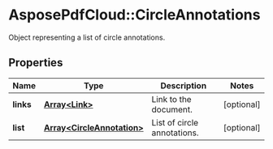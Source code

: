 ﻿# AsposePdfCloud::CircleAnnotations
Object representing a list of circle annotations.

## Properties
Name | Type | Description | Notes
------------ | ------------- | ------------- | -------------
**links** | [**Array&lt;Link&gt;**](Link.md) | Link to the document. | [optional] 
**list** | [**Array&lt;CircleAnnotation&gt;**](CircleAnnotation.md) | List of circle annotations. | [optional] 


